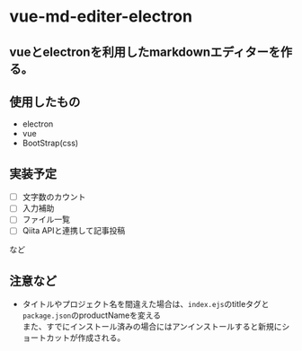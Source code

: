# vue-md-editer-electron

## vueとelectronを利用したmarkdownエディターを作る。

## 使用したもの
- electron
- vue
- BootStrap(css)

## 実装予定
- [ ] 文字数のカウント
- [ ] 入力補助
- [ ] ファイル一覧
- [ ] Qiita APIと連携して記事投稿

など

## 注意など
- タイトルやプロジェクト名を間違えた場合は、`index.ejs`のtitleタグと`package.json`のproductNameを変える<br>また、すでにインストール済みの場合にはアンインストールすると新規にショートカットが作成される。